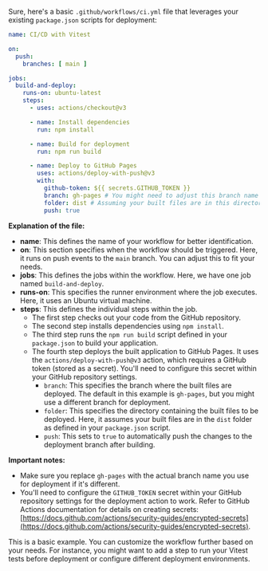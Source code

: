 Sure, here's a basic `.github/workflows/ci.yml` file that leverages your existing `package.json` scripts for deployment:

```yaml
name: CI/CD with Vitest

on:
  push:
    branches: [ main ]

jobs:
  build-and-deploy:
    runs-on: ubuntu-latest
    steps:
      - uses: actions/checkout@v3

      - name: Install dependencies
        run: npm install

      - name: Build for deployment
        run: npm run build

      - name: Deploy to GitHub Pages
        uses: actions/deploy-with-push@v3
        with:
          github-token: ${{ secrets.GITHUB_TOKEN }}
          branch: gh-pages # You might need to adjust this branch name
          folder: dist # Assuming your built files are in this directory
          push: true

```

**Explanation of the file:**

* **name**: This defines the name of your workflow for better identification.
* **on**: This section specifies when the workflow should be triggered. Here, it runs on push events to the `main` branch. You can adjust this to fit your needs.
* **jobs**: This defines the jobs within the workflow. Here, we have one job named `build-and-deploy`.
* **runs-on**: This specifies the runner environment where the job executes. Here, it uses an Ubuntu virtual machine.
* **steps**: This defines the individual steps within the job.
    * The first step checks out your code from the GitHub repository.
    * The second step installs dependencies using `npm install`.
    * The third step runs the `npm run build` script defined in your `package.json` to build your application.
    * The fourth step deploys the built application to GitHub Pages. It uses the `actions/deploy-with-push@v3` action, which requires a GitHub token (stored as a secret). You'll need to configure this secret within your GitHub repository settings.
        * `branch`: This specifies the branch where the built files are deployed. The default in this example is `gh-pages`, but you might use a different branch for deployment.
        * `folder`: This specifies the directory containing the built files to be deployed. Here, it assumes your built files are in the `dist` folder as defined in your `package.json` script.
        * `push`: This sets to `true` to automatically push the changes to the deployment branch after building.

**Important notes:**

* Make sure you replace `gh-pages` with the actual branch name you use for deployment if it's different.
* You'll need to configure the `GITHUB_TOKEN` secret within your GitHub repository settings for the deployment action to work. Refer to GitHub Actions documentation for details on creating secrets: [https://docs.github.com/actions/security-guides/encrypted-secrets](https://docs.github.com/actions/security-guides/encrypted-secrets).

This is a basic example. You can customize the workflow further based on your needs. For instance, you might want to add a step to run your Vitest tests before deployment or configure different deployment environments.
